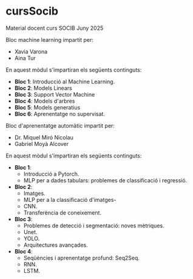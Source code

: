# cursSocib
Material docent curs SOCIB Juny 2025

Bloc machine learning impartit per: 
- Xavia Varona
- Aina Tur
  
En aquest mòdul s'impartiran els següents continguts:

- **Bloc 1**: Introducció al Machine Learning.
- **Bloc 2**: Models Linears
- **Bloc 3**: Support Vector Machine
- **Bloc 4**: Models d'arbres
- **Bloc 5**: Models generatius
- **Bloc 6**: Aprenentatge no supervisat.

Bloc d'aprenentatge automàtic impartit per:

- Dr. Miquel Miró Nicolau
- Gabriel Moyà Alcover

En aquest mòdul s'impartiran els següents continguts:

- **Bloc 1**: 
  - Introducció a Pytorch.
  - MLP per a dades tabulars: problemes de classificació i regressió.
- **Bloc 2**:
  - Imatges.
  - MLP per a la classificació d'imatges-
  - CNN.
  - Transferència de coneixement.
- **Bloc 3**:
  - Problemes de detecció i segmentació: noves mètriques.
  - Unet.
  - YOLO.
  - Arquitectures avançades.
- **Bloc 4**:
  - Seqüències i aprenentatge profund: Seq2Seq.
  - RNN.
  - LSTM.

